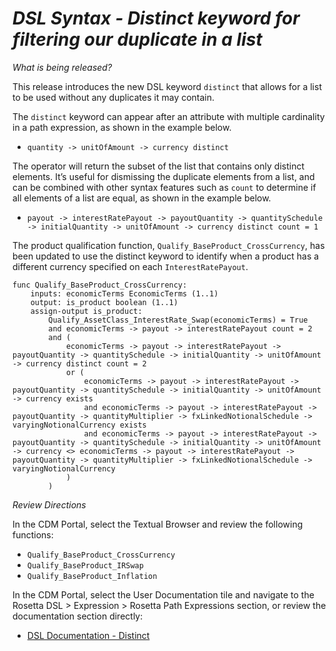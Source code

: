 # *DSL Syntax - Distinct keyword for filtering our duplicate in a list*

_What is being released?_

This release introduces the new DSL keyword `distinct` that allows for a list to be used without any duplicates it may contain.

The `distinct` keyword can appear after an attribute with multiple cardinality in a path expression, as shown in the example below.

- `quantity -> unitOfAmount -> currency distinct`

The operator will return the subset of the list that contains only distinct elements.  It’s useful for dismissing the duplicate elements from a list, and can be combined with other syntax features such as ``count`` to determine if all elements of a list are equal, as shown in the example below.

- `payout -> interestRatePayout -> payoutQuantity -> quantitySchedule -> initialQuantity -> unitOfAmount -> currency distinct count = 1`

The product qualification function, `Qualify_BaseProduct_CrossCurrency`, has been updated to use the distinct keyword to identify when a product has a different currency specified on each `InterestRatePayout`.

```
func Qualify_BaseProduct_CrossCurrency: 
	inputs: economicTerms EconomicTerms (1..1)
	output: is_product boolean (1..1)
	assign-output is_product:
		Qualify_AssetClass_InterestRate_Swap(economicTerms) = True
		and economicTerms -> payout -> interestRatePayout count = 2
	 	and (
	 	    economicTerms -> payout -> interestRatePayout -> payoutQuantity -> quantitySchedule -> initialQuantity -> unitOfAmount -> currency distinct count = 2
            or (
                economicTerms -> payout -> interestRatePayout -> payoutQuantity -> quantitySchedule -> initialQuantity -> unitOfAmount -> currency exists
                and economicTerms -> payout -> interestRatePayout -> payoutQuantity -> quantityMultiplier -> fxLinkedNotionalSchedule -> varyingNotionalCurrency exists
                and economicTerms -> payout -> interestRatePayout -> payoutQuantity -> quantitySchedule -> initialQuantity -> unitOfAmount -> currency <> economicTerms -> payout -> interestRatePayout -> payoutQuantity -> quantityMultiplier -> fxLinkedNotionalSchedule -> varyingNotionalCurrency
            )
        )
```

_Review Directions_

In the CDM Portal, select the Textual Browser and review the following functions:

- `Qualify_BaseProduct_CrossCurrency`
- `Qualify_BaseProduct_IRSwap`
- `Qualify_BaseProduct_Inflation`

In the CDM Portal, select the User Documentation tile and navigate to the Rosetta DSL > Expression > Rosetta Path Expressions section, or review the documentation section directly:

- [DSL Documentation - Distinct](https://docs.rosetta-technology.io/dsl/expressions.html#distinct)
